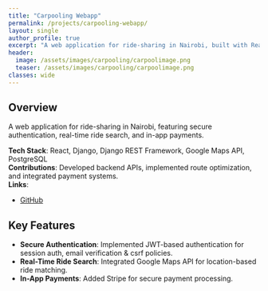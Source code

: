 ```yaml
---
title: "Carpooling Webapp"
permalink: /projects/carpooling-webapp/
layout: single
author_profile: true
excerpt: "A web application for ride-sharing in Nairobi, built with React, Django, and Google Maps API."
header:
  image: /assets/images/carpooling/carpoolimage.png
  teaser: /assets/images/carpooling/carpoolimage.png
classes: wide
---
```


## Overview
A web application for ride-sharing in Nairobi, featuring secure authentication, real-time ride search, and in-app payments.

**Tech Stack**: React, Django, Django REST Framework, Google Maps API, PostgreSQL  
**Contributions**: Developed backend APIs, implemented route optimization, and integrated payment systems.  
**Links**:  
- [GitHub](https://github.com/theeduke/carpooling-webapp)  
<!-- - [Live Demo](https://example.com/carpooling) *(replace with actual link if available)*  -->

## Key Features
- **Secure Authentication**: Implemented JWT-based authentication for session auth, email verification & csrf policies.
- **Real-Time Ride Search**: Integrated Google Maps API for location-based ride matching.
- **In-App Payments**: Added Stripe for secure payment processing.


